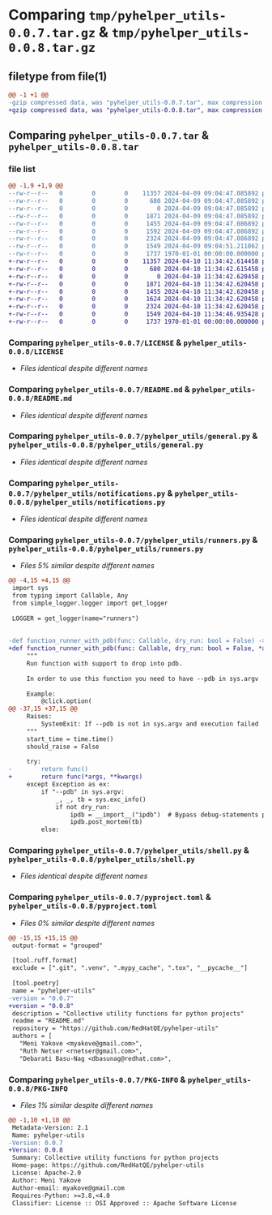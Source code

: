 # Comparing `tmp/pyhelper_utils-0.0.7.tar.gz` & `tmp/pyhelper_utils-0.0.8.tar.gz`

## filetype from file(1)

```diff
@@ -1 +1 @@
-gzip compressed data, was "pyhelper_utils-0.0.7.tar", max compression
+gzip compressed data, was "pyhelper_utils-0.0.8.tar", max compression
```

## Comparing `pyhelper_utils-0.0.7.tar` & `pyhelper_utils-0.0.8.tar`

### file list

```diff
@@ -1,9 +1,9 @@
--rw-r--r--   0        0        0    11357 2024-04-09 09:04:47.085892 pyhelper_utils-0.0.7/LICENSE
--rw-r--r--   0        0        0      680 2024-04-09 09:04:47.085892 pyhelper_utils-0.0.7/README.md
--rw-r--r--   0        0        0        0 2024-04-09 09:04:47.085892 pyhelper_utils-0.0.7/pyhelper_utils/__init__.py
--rw-r--r--   0        0        0     1871 2024-04-09 09:04:47.085892 pyhelper_utils-0.0.7/pyhelper_utils/general.py
--rw-r--r--   0        0        0     1455 2024-04-09 09:04:47.086892 pyhelper_utils-0.0.7/pyhelper_utils/notifications.py
--rw-r--r--   0        0        0     1592 2024-04-09 09:04:47.086892 pyhelper_utils-0.0.7/pyhelper_utils/runners.py
--rw-r--r--   0        0        0     2324 2024-04-09 09:04:47.086892 pyhelper_utils-0.0.7/pyhelper_utils/shell.py
--rw-r--r--   0        0        0     1549 2024-04-09 09:04:51.211862 pyhelper_utils-0.0.7/pyproject.toml
--rw-r--r--   0        0        0     1737 1970-01-01 00:00:00.000000 pyhelper_utils-0.0.7/PKG-INFO
+-rw-r--r--   0        0        0    11357 2024-04-10 11:34:42.614458 pyhelper_utils-0.0.8/LICENSE
+-rw-r--r--   0        0        0      680 2024-04-10 11:34:42.615458 pyhelper_utils-0.0.8/README.md
+-rw-r--r--   0        0        0        0 2024-04-10 11:34:42.620458 pyhelper_utils-0.0.8/pyhelper_utils/__init__.py
+-rw-r--r--   0        0        0     1871 2024-04-10 11:34:42.620458 pyhelper_utils-0.0.8/pyhelper_utils/general.py
+-rw-r--r--   0        0        0     1455 2024-04-10 11:34:42.620458 pyhelper_utils-0.0.8/pyhelper_utils/notifications.py
+-rw-r--r--   0        0        0     1624 2024-04-10 11:34:42.620458 pyhelper_utils-0.0.8/pyhelper_utils/runners.py
+-rw-r--r--   0        0        0     2324 2024-04-10 11:34:42.620458 pyhelper_utils-0.0.8/pyhelper_utils/shell.py
+-rw-r--r--   0        0        0     1549 2024-04-10 11:34:46.935428 pyhelper_utils-0.0.8/pyproject.toml
+-rw-r--r--   0        0        0     1737 1970-01-01 00:00:00.000000 pyhelper_utils-0.0.8/PKG-INFO
```

### Comparing `pyhelper_utils-0.0.7/LICENSE` & `pyhelper_utils-0.0.8/LICENSE`

 * *Files identical despite different names*

### Comparing `pyhelper_utils-0.0.7/README.md` & `pyhelper_utils-0.0.8/README.md`

 * *Files identical despite different names*

### Comparing `pyhelper_utils-0.0.7/pyhelper_utils/general.py` & `pyhelper_utils-0.0.8/pyhelper_utils/general.py`

 * *Files identical despite different names*

### Comparing `pyhelper_utils-0.0.7/pyhelper_utils/notifications.py` & `pyhelper_utils-0.0.8/pyhelper_utils/notifications.py`

 * *Files identical despite different names*

### Comparing `pyhelper_utils-0.0.7/pyhelper_utils/runners.py` & `pyhelper_utils-0.0.8/pyhelper_utils/runners.py`

 * *Files 5% similar despite different names*

```diff
@@ -4,15 +4,15 @@
 import sys
 from typing import Callable, Any
 from simple_logger.logger import get_logger
 
 LOGGER = get_logger(name="runners")
 
 
-def function_runner_with_pdb(func: Callable, dry_run: bool = False) -> Any:
+def function_runner_with_pdb(func: Callable, dry_run: bool = False, *args, **kwargs) -> Any:
     """
     Run function with support to drop into pdb.
 
     In order to use this function you need to have --pdb in sys.argv
 
     Example:
         @click.option(
@@ -37,15 +37,15 @@
     Raises:
         SystemExit: If --pdb is not in sys.argv and execution failed
     """
     start_time = time.time()
     should_raise = False
 
     try:
-        return func()
+        return func(*args, **kwargs)
     except Exception as ex:
         if "--pdb" in sys.argv:
             _, _, tb = sys.exc_info()
             if not dry_run:
                 ipdb = __import__("ipdb")  # Bypass debug-statements pre-commit hook
                 ipdb.post_mortem(tb)
         else:
```

### Comparing `pyhelper_utils-0.0.7/pyhelper_utils/shell.py` & `pyhelper_utils-0.0.8/pyhelper_utils/shell.py`

 * *Files identical despite different names*

### Comparing `pyhelper_utils-0.0.7/pyproject.toml` & `pyhelper_utils-0.0.8/pyproject.toml`

 * *Files 0% similar despite different names*

```diff
@@ -15,15 +15,15 @@
 output-format = "grouped"
 
 [tool.ruff.format]
 exclude = [".git", ".venv", ".mypy_cache", ".tox", "__pycache__"]
 
 [tool.poetry]
 name = "pyhelper-utils"
-version = "0.0.7"
+version = "0.0.8"
 description = "Collective utility functions for python projects"
 readme = "README.md"
 repository = "https://github.com/RedHatQE/pyhelper-utils"
 authors = [
   "Meni Yakove <myakove@gmail.com>",
   "Ruth Netser <rnetser@gmail.com>",
   "Debarati Basu-Nag <dbasunag@redhat.com>",
```

### Comparing `pyhelper_utils-0.0.7/PKG-INFO` & `pyhelper_utils-0.0.8/PKG-INFO`

 * *Files 1% similar despite different names*

```diff
@@ -1,10 +1,10 @@
 Metadata-Version: 2.1
 Name: pyhelper-utils
-Version: 0.0.7
+Version: 0.0.8
 Summary: Collective utility functions for python projects
 Home-page: https://github.com/RedHatQE/pyhelper-utils
 License: Apache-2.0
 Author: Meni Yakove
 Author-email: myakove@gmail.com
 Requires-Python: >=3.8,<4.0
 Classifier: License :: OSI Approved :: Apache Software License
```

